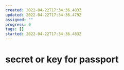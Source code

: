 ```yaml
---
created: 2022-04-22T17:34:36.483Z
updated: 2022-04-22T17:34:36.479Z
assigned: ""
progress: 0
tags: []
started: 2022-04-22T17:34:36.483Z
---
```


# secret or key for passport
